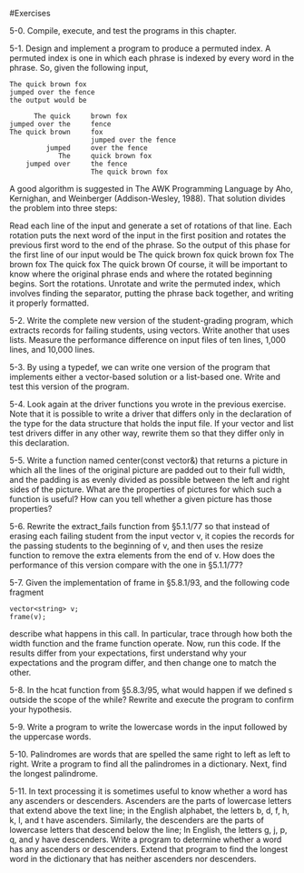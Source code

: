 #Exercises

5-0. Compile, execute, and test the programs in this chapter.

5-1. Design and implement a program to produce a permuted index. A permuted index is one in which each phrase is indexed by every word in the phrase. So, given the following input,
```
The quick brown fox 
jumped over the fence
the output would be

      The quick     brown fox 
jumped over the     fence
The quick brown     fox 
                    jumped over the fence
         jumped     over the fence
            The     quick brown fox 
    jumped over     the fence
                    The quick brown fox
```
A good algorithm is suggested in The AWK Programming Language by Aho, Kernighan, and Weinberger (Addison-Wesley, 1988). That solution divides the problem into three steps:

Read each line of the input and generate a set of rotations of that line. Each rotation puts the next word of the input in the first position and rotates the previous first word to the end of the phrase. So the output of this phase for the first line of our input would be 
The quick brown fox
quick brown fox The
brown fox The quick
fox The quick brown
Of course, it will be important to know where the original phrase ends and where the rotated beginning begins. 
Sort the rotations. 
Unrotate and write the permuted index, which involves finding the separator, putting the phrase back together, and writing it properly formatted.

5-2. Write the complete new version of the student-grading program, which extracts records for failing students, using vectors. Write another that uses lists. Measure the performance difference on input files of ten lines, 1,000 lines, and 10,000 lines.

5-3. By using a typedef, we can write one version of the program that implements either a vector-based solution or a list-based one. Write and test this version of the program.

5-4. Look again at the driver functions you wrote in the previous exercise. Note that it is possible to write a driver that differs only in the declaration of the type for the data structure that holds the input file. If your vector and list test drivers differ in any other way, rewrite them so that they differ only in this declaration.

5-5. Write a function named center(const vector<string>&) that returns a picture in which all the lines of the original picture are padded out to their full width, and the padding is as evenly divided as possible between the left and right sides of the picture. What are the properties of pictures for which such a function is useful? How can you tell whether a given picture has those properties?

5-6. Rewrite the extract_fails function from §5.1.1/77 so that instead of erasing each failing student from the input vector v, it copies the records for the passing students to the beginning of v, and then uses the resize function to remove the extra elements from the end of v. How does the performance of this version compare with the one in §5.1.1/77?

5-7. Given the implementation of frame in §5.8.1/93, and the following code fragment
```
vector<string> v;
frame(v);
```
describe what happens in this call. In particular, trace through how both the width function and the frame function operate. Now, run this code. If the results differ from your expectations, first understand why your expectations and the program differ, and then change one to match the other.

5-8. In the hcat function from §5.8.3/95, what would happen if we defined s outside the scope of the while? Rewrite and execute the program to confirm your hypothesis.

5-9. Write a program to write the lowercase words in the input followed by the uppercase words.

5-10. Palindromes are words that are spelled the same right to left as left to right. Write a program to find all the palindromes in a dictionary. Next, find the longest palindrome.

5-11. In text processing it is sometimes useful to know whether a word has any ascenders or descenders. Ascenders are the parts of lowercase letters that extend above the text line; in the English alphabet, the letters b, d, f, h, k, l, and t have ascenders. Similarly, the descenders are the parts of lowercase letters that descend below the line; In English, the letters g, j, p, q, and y have descenders. Write a program to determine whether a word has any ascenders or descenders. Extend that program to find the longest word in the dictionary that has neither ascenders nor descenders.
